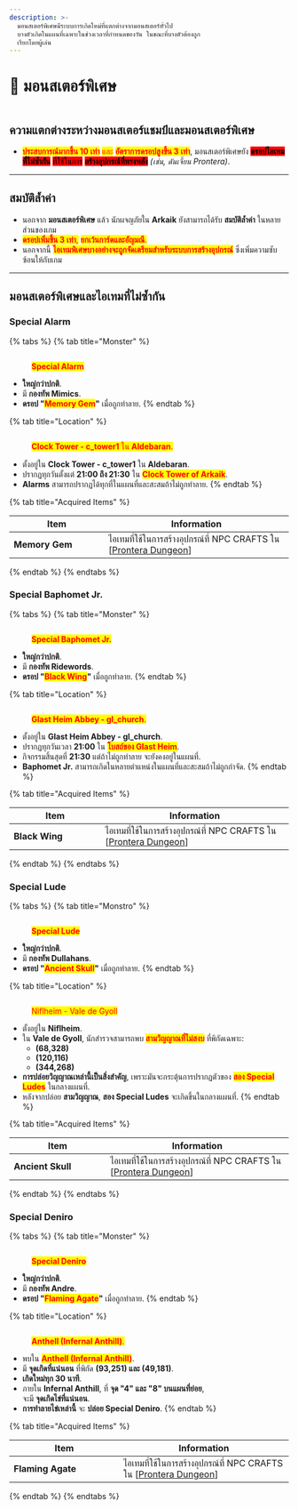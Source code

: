 ```yaml
---
description: >-
  มอนสเตอร์พิเศษมีระบบการเกิดใหม่ที่แตกต่างจากมอนสเตอร์ทั่วไป
  บางตัวเกิดในแผนที่เฉพาะในช่วงเวลาที่กำหนดของวัน ในขณะที่บางตัวต้องถูก
  เรียกโดยผู้เล่น
---
```


# 👾 มอนสเตอร์พิเศษ

<figure><img src="../.gitbook/assets/Monstrosespecial.png" alt=""><figcaption></figcaption></figure>

## **ความแตกต่างระหว่างมอนสเตอร์แชมป์และมอนสเตอร์พิเศษ**

* <mark style="color:red;">**ประสบการณ์มากขึ้น 10 เท่า**</mark> <mark style="color:red;"></mark><mark style="color:red;">และ</mark> <mark style="color:red;"></mark><mark style="color:red;">**อัตราการดรอปสูงขึ้น 3 เท่า**</mark>, มอนสเตอร์พิเศษยัง <mark style="background-color:red;">**ดรอปไอเทมที่ไม่ซ้ำกัน**</mark> <mark style="background-color:red;"></mark><mark style="background-color:red;">ที่ใช้ในการ</mark> <mark style="background-color:red;"></mark><mark style="background-color:red;">**สร้างอุปกรณ์ที่ทรงพลัง**</mark> _(เช่น, ดันเจี้ยน Prontera)_.

***

## **สมบัติล้ำค่า**

* นอกจาก **มอนสเตอร์พิเศษ** แล้ว นักผจญภัยใน **Arkaik** ยังสามารถได้รับ **สมบัติล้ำค่า** ในหลายส่วนของเกม
* <mark style="color:red;">**ดรอปเพิ่มขึ้น 3 เท่า**</mark><mark style="color:red;">,</mark> <mark style="color:red;"></mark><mark style="color:red;">**ยกเว้นการ์ดและอัญมณี**</mark><mark style="color:red;">.</mark>
* นอกจากนี้ <mark style="color:red;">**ไอเทมพิเศษบางอย่างจะถูกจัดเตรียมสำหรับระบบการสร้างอุปกรณ์**</mark> ซึ่งเพิ่มความซับซ้อนให้กับเกม

***

## **มอนสเตอร์พิเศษและไอเทมที่ไม่ซ้ำกัน**

### **Special Alarm**

{% tabs %}
{% tab title="Monster" %}
<figure><img src="../.gitbook/assets/200px-Alarm1.jpg" alt=""><figcaption><p><mark style="color:red;"><strong>Special Alarm</strong></mark></p></figcaption></figure>

* **ใหญ่กว่าปกติ**.
* มี **กองทัพ Mimics**.
* **ดรอป "**<mark style="color:red;">**Memory Gem**</mark>**"** เมื่อถูกทำลาย.
{% endtab %}

{% tab title="Location" %}
<figure><img src="../.gitbook/assets/200px-Tw1.png" alt=""><figcaption><p><mark style="color:red;"><strong>Clock Tower - c_tower1</strong> ใน <strong>Aldebaran</strong>.</mark></p></figcaption></figure>

* ตั้งอยู่ใน **Clock Tower - c\_tower1** ใน **Aldebaran**.
* ปรากฏทุกวันตั้งแต่ **21:00 ถึง 21:30** ใน <mark style="color:red;">**Clock Tower of Arkaik**</mark>.
* **Alarms** สามารถปรากฏได้ทุกที่ในแผนที่และสะสมถ้าไม่ถูกทำลาย.
{% endtab %}

{% tab title="Acquired Items" %}
<table><thead><tr><th width="155">Item</th><th>Information</th></tr></thead><tbody><tr><td><img src="../.gitbook/assets/100px-01GE.png" alt=""><strong>Memory Gem</strong></td><td>ไอเทมที่ใช้ในการสร้างอุปกรณ์ที่ NPC CRAFTS ใน [<a href="../instances/prontera-dungeon.md">Prontera Dungeon</a>]</td></tr></tbody></table>
{% endtab %}
{% endtabs %}

### **Special Baphomet Jr.**

{% tabs %}
{% tab title="Monster" %}
<figure><img src="../.gitbook/assets/200px-BP.jpg" alt=""><figcaption><p><mark style="color:red;"><strong>Special Baphomet Jr.</strong></mark></p></figcaption></figure>

* **ใหญ่กว่าปกติ**.
* มี **กองทัพ Ridewords**.
* **ดรอป "**<mark style="color:red;">**Black Wing**</mark>**"** เมื่อถูกทำลาย.
{% endtab %}

{% tab title="Location" %}
<figure><img src="../.gitbook/assets/200px-Gl1.png" alt=""><figcaption><p><mark style="color:red;"><strong>Glast Heim Abbey - gl_church</strong>.</mark></p></figcaption></figure>

* ตั้งอยู่ใน **Glast Heim Abbey - gl\_church**.
* ปรากฏทุกวันเวลา **21:00** ใน <mark style="color:red;">**โบสถ์ของ Glast Heim**</mark>.
* กิจกรรมสิ้นสุดที่ **21:30** แต่ถ้าไม่ถูกทำลาย จะยังคงอยู่ในแผนที่.
* **Baphomet Jr.** สามารถเกิดในหลายตำแหน่งในแผนที่และสะสมถ้าไม่ถูกกำจัด.
{% endtab %}

{% tab title="Acquired Items" %}
<table><thead><tr><th width="149">Item</th><th>Information</th></tr></thead><tbody><tr><td><img src="../.gitbook/assets/100px-01bw.png" alt=""><strong>Black Wing</strong></td><td>ไอเทมที่ใช้ในการสร้างอุปกรณ์ที่ NPC CRAFTS ใน [<a href="../instances/prontera-dungeon.md">Prontera Dungeon</a>]</td></tr></tbody></table>
{% endtab %}
{% endtabs %}

### **Special Lude**

{% tabs %}
{% tab title="Monstro" %}
<figure><img src="../.gitbook/assets/200px-LD.jpg" alt=""><figcaption><p><mark style="color:red;"><strong>Special Lude</strong></mark></p></figcaption></figure>

* **ใหญ่กว่าปกติ**.
* มี **กองทัพ Dullahans**.
* **ดรอป "**<mark style="color:red;">**Ancient Skull**</mark>**"** เมื่อถูกทำลาย.
{% endtab %}

{% tab title="Location" %}
<figure><img src="../.gitbook/assets/200px-Nif1.png" alt=""><figcaption><p><mark style="color:red;">Niflheim - Vale de Gyoll</mark></p></figcaption></figure>

* ตั้งอยู่ใน **Niflheim**.
* ใน **Vale de Gyoll**, นักสำรวจสามารถพบ <mark style="color:red;">**สามวิญญาณที่ไม่สงบ**</mark> ที่พิกัดเฉพาะ:
  * **(68,328)**
  * **(120,116)**
  * **(344,268)**
* **การปล่อยวิญญาณเหล่านี้เป็นสิ่งสำคัญ**, เพราะมันจะกระตุ้นการปรากฏตัวของ <mark style="color:red;">**สอง Special Ludes**</mark> ในกลางแผนที่.
* หลังจากปล่อย **สามวิญญาณ**, **สอง Special Ludes** จะเกิดขึ้นในกลางแผนที่.
{% endtab %}

{% tab title="Acquired Items" %}
<table><thead><tr><th width="158">Item</th><th>Information</th></tr></thead><tbody><tr><td><img src="../.gitbook/assets/100px-01C.png" alt=""><strong>Ancient Skull</strong></td><td>ไอเทมที่ใช้ในการสร้างอุปกรณ์ที่ NPC CRAFTS ใน [<a href="../instances/prontera-dungeon.md">Prontera Dungeon</a>]</td></tr></tbody></table>
{% endtab %}
{% endtabs %}

### **Special Deniro**

{% tabs %}
{% tab title="Monster" %}
<figure><img src="../.gitbook/assets/200px-DENI.jpg" alt=""><figcaption><p><mark style="color:red;"><strong>Special Deniro</strong></mark></p></figcaption></figure>

* **ใหญ่กว่าปกติ**.
* มี **กองทัพ Andre**.
* **ดรอป "**<mark style="color:red;">**Flaming Agate**</mark>**"** เมื่อถูกทำลาย.
{% endtab %}

{% tab title="Location" %}


<figure><img src="../.gitbook/assets/200px-Antmap.png" alt=""><figcaption><p><mark style="color:red;"><strong>Anthell (Infernal Anthill)</strong>.</mark></p></figcaption></figure>

* พบใน <mark style="color:red;">**Anthell (Infernal Anthill)**</mark>.
* มี **จุดเกิดที่แน่นอน** ที่พิกัด **(93,251) และ (49,181)**.
* **เกิดใหม่ทุก 30 นาที**.
* ภายใน **Infernal Anthill**, ที่ **จุด "4" และ "8" บนแผนที่ย่อย**,\
  จะมี **จุดเกิดไข่ที่แน่นอน**.
* **การทำลายไข่เหล่านี้** จะ **ปล่อย Special Deniro**.
{% endtab %}

{% tab title="Acquired Items" %}
<table><thead><tr><th width="182">Item </th><th>Information</th></tr></thead><tbody><tr><td><img src="../.gitbook/assets/100px-MG.png" alt=""><strong>Flaming Agate</strong></td><td>ไอเทมที่ใช้ในการสร้างอุปกรณ์ที่ NPC CRAFTS ใน [<a href="../instances/prontera-dungeon.md">Prontera Dungeon</a>]</td></tr></tbody></table>
{% endtab %}
{% endtabs %}